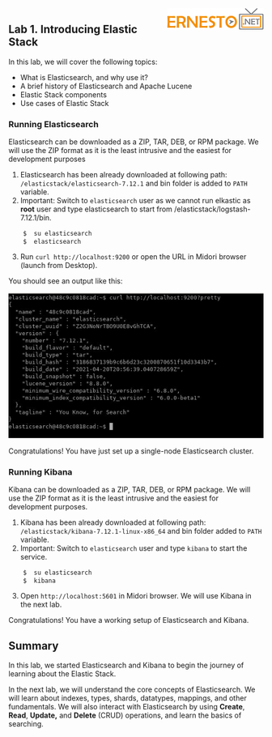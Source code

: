 <img align="right" src="./images/logo.png">


Lab 1. Introducing Elastic Stack
---------------------------------------------



In this lab, we will cover the following topics:


-   What is Elasticsearch, and why use it?
-   A brief history of Elasticsearch and Apache Lucene
-   Elastic Stack components
-   Use cases of Elastic Stack



### Running Elasticsearch



Elasticsearch can be downloaded as a ZIP, TAR, DEB, or RPM package. We will use the ZIP format as it is the least intrusive and the easiest
for development purposes

1. Elasticsearch has been already downloaded at following path: `/elasticstack/elasticsearch-7.12.1` and bin folder is added to `PATH` variable.
2. Important: Switch to `elasticsearch` user as we cannot run elkastic as **root** user and type elasticsearch to start from /elasticstack/logstash-7.12.1/bin.

```
    $  su elasticsearch
    $  elasticsearch
```

3.  Run `curl http://localhost:9200` or open the URL in Midori browser (launch from Desktop).


You should see an output like this:


![](./images/885ab56e-e6d5-4041-8711-abea7fb2d49f.png)


Congratulations! You have just set up a single-node Elasticsearch cluster.

### Running Kibana


Kibana can be downloaded as a ZIP, TAR, DEB, or RPM package. We will use the ZIP format as it is the least intrusive and the easiest
for development purposes.

1. Kibana has been already downloaded at following path: `/elasticstack/kibana-7.12.1-linux-x86_64` and bin folder added to `PATH` variable.
2. Important: Switch to `elasticsearch` user and type `kibana` to start the service.

```
    $  su elasticsearch
    $  kibana
```


3.  Open `http://localhost:5601` in Midori browser. We will use Kibana in the next lab.


Congratulations! You have a working setup of Elasticsearch and Kibana.



Summary
-------------------------



In this lab, we started Elasticsearch and Kibana to begin the journey of learning about the Elastic Stack.

In the next lab, we will understand the core concepts of
Elasticsearch. We will learn about indexes, types, shards, datatypes,
mappings, and other fundamentals. We will also interact with
Elasticsearch by using **Create**, **Read**, **Update,** and **Delete** (CRUD) operations, and learn the basics of searching.
